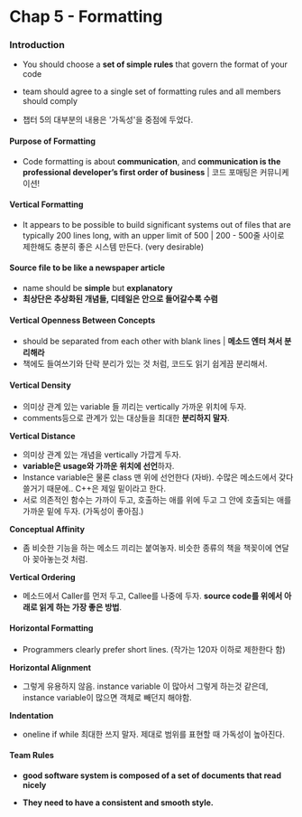 # Chap 5 - Formatting



### Introduction

- You should choose a **set of simple rules** that govern the format of your code 
-  team should agree to a single set of formatting rules and all members should comply

- 챕터 5의 대부분의 내용은 '가독성'을 중점에 두었다.



#### Purpose of Formatting

-  Code formatting is about **communication**, and **communication is the professional developer’s first order of business** | 코드 포매팅은 커뮤니케이션!



#### Vertical Formatting

-  It appears to be possible to build significant systems out of files that are typically 200 lines long, with an upper limit of 500 | 200 - 500줄 사이로 제한해도 충분히 좋은 시스템 만든다. (very desirable)



####  Source file to be like a newspaper article

- name should be **simple** but **explanatory**
- **최상단은 추상화된 개념들, 디테일은 안으로 들어갈수록 수렴**



#### Vertical Openness Between Concepts

- should be separated from each other with blank lines | **메소드 엔터 쳐서 분리해라**
- 책에도 들여쓰기와 단락 분리가 있는 것 처럼, 코드도 읽기 쉽게끔 분리해서.



#### Vertical Density

- 의미상 관계 있는 variable 들 끼리는 vertically 가까운 위치에 두자.
- comments등으로 관계가 있는 대상들을 최대한 **분리하지 말자**.



**Vertical Distance**

- 의미상 관계 있는 개념을 vertically 가깝게 두자.
- **variable은 usage와 가까운 위치에 선언**하자. 
- Instance variable은 물론 class 맨 위에 선언한다 (자바). 수많은 메소드에서 갖다 쓸거기 때문에.. C++은 제일 밑이라고 한다.
- 서로 의존적인 함수는 가까이 두고, 호출하는 애를 위에 두고 그 안에 호출되는 애를 가까운 밑에 두자. (가독성이 좋아짐.)



**Conceptual Affinity**

- 좀 비슷한 기능을 하는 메소드 끼리는 붙여놓자. 비슷한 종류의 책을 책꽂이에 연달아 꽂아놓는것 처럼.



**Vertical Ordering**

- 메소드에서 Caller를 먼저 두고, Callee를 나중에 두자. **source code를 위에서 아래로 읽게 하는 가장 좋은 방법**.



#### Horizontal Formatting

- Programmers clearly prefer short lines. (작가는 120자 이하로 제한한다 함)



**Horizontal Alignment**

- 그렇게 유용하지 않음. instance variable 이 많아서 그렇게 하는것 같은데, instance variable이 많으면 객체로 빼던지 해야함.



**Indentation**

- oneline if while 최대한 쓰지 말자. 제대로 범위를 표현할 때 가독성이 높아진다.



#### Team Rules

- **good software system is composed of a set of documents that read nicely**

- **They need to have a consistent and smooth style.**

